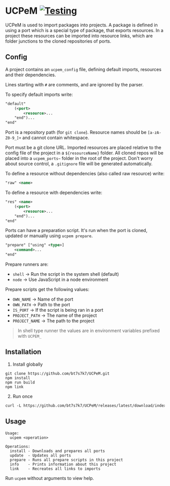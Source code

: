 # UCPeM [![Testing](https://github.com/bt7s7k7/UCPeM/workflows/Testing/badge.svg)](https://github.com/bt7s7k7/UCPeM/actions?query=workflow%3ATesting)
UCPeM is used to import packages into projects. A package is defined in using a port which is a special type of package, that exports resources. In a project these resources can be imported into resource links, which are folder junctions to the cloned repositories of ports. 

## Config
A project contains an `ucpem_config` file, defining default imports, resources and their dependencies. 

Lines starting with `#` are comments, and are ignored by the parser.

To specify default imports write:
```xml
"default" 
    (<port>
        <resource>...
    "end")...
"end"
```
Port is a repository path (for `git clone`). Resource names should be `[a-zA-Z0-9_]+` and cannot contain whitespace.

Port must be a git clone URL. Imported resources are placed relative to the config file of the project in a `${resourceName}` folder. All cloned repos will be placed into a `ucpem_ports~` folder in the root of the project. Don't worry about source control, a `.gitignore` file will be generated automatically.

To define a resource without dependencies (also called raw resource) write:
```xml
"raw" <name>
```

To define a resource with dependencies write:
```xml
"res" <name>
    (<port>
        <resource>...
    "end")...
"end"
```

Ports can have a preparation script. It's run when the port is cloned, updated or manually using `ucpem prepare`. 
```xml
"prepare" ["using" <type>]
    <command>...
"end"
``` 
Prepare runners are:
 - `shell` → Run the script in the system shell (default)
 - `node` → Use JavaScript in a node environment

Prepare scripts get the following values: 
 - `OWN_NAME` → Name of the port
 - `OWN_PATH` → Path to the port
 - `IS_PORT` → If the script is being ran in a port
 - `PROJECT_PATH` → The name of the project
 - `PROJECT_NAME` → The path to the project
> In shell type runner the values are in environment variables prefixed with `UCPEM_`
## Installation
1. Install globally
```
git clone https://github.com/bt7s7k7/UCPeM.git
npm install
npm run build
npm link
```
2. Run once
```html
curl -L https://github.com/bt7s7k7/UCPeM/releases/latest/download/index.js | node - <arguments>
```
## Usage
```
Usage:
  ucpem <operation>

Operations:
  install - Downloads and prepares all ports
  update  - Updates all ports
  prepare - Runs all prepare scripts in this project
  info    - Prints information about this project
  link    - Recreates all links to imports
```
Run `ucpem` without arguments to view help.
